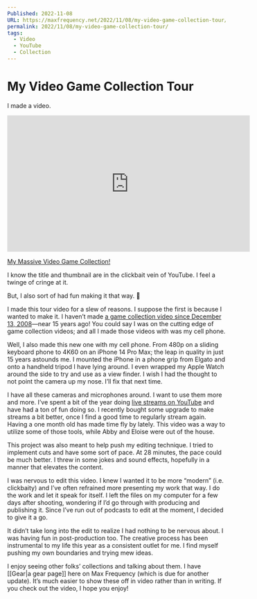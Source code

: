 ```yaml
---
Published: 2022-11-08
URL: https://maxfrequency.net/2022/11/08/my-video-game-collection-tour/
permalink: 2022/11/08/my-video-game-collection-tour/
tags:
  - Video
  - YouTube
  - Collection
---
```

# My Video Game Collection Tour

I made a video.

<div class=iframe-container>
<iframe width="560" height="315" src="https://www.youtube-nocookie.com/embed/_FRIsnYMNfw?si=qhzmdiZHqVEY0ZGo" title="YouTube video player" frameborder="0" allow="accelerometer; autoplay; clipboard-write; encrypted-media; gyroscope; picture-in-picture; web-share" allowfullscreen></iframe>
</div>

[My Massive Video Game Collection!](https://youtube.com/watch?v=_FRIsnYMNfw)

I know the title and thumbnail are in the clickbait vein of YouTube. I feel a twinge of cringe at it.

But, I also sort of had fun making it that way. 😬

I made this tour video for a slew of reasons. I suppose the first is because I wanted to make it. I haven’t made [a game collection video since December 13, 2008](https://youtu.be/0vvE1FclYV0)—near 15 years ago! You could say I was on the cutting edge of game collection videos; and all I made those videos with was my cell phone.

Well, I also made this new one with my cell phone. From 480p on a sliding keyboard phone to 4K60 on an iPhone 14 Pro Max; the leap in quality in just 15 years astounds me. I mounted the iPhone in a phone grip from Elgato and onto a handheld tripod I have lying around. I even wrapped my Apple Watch around the side to try and use as a view finder. I wish I had the thought to not point the camera up my nose. I’ll fix that next time.

I have all these cameras and microphones around. I want to use them more and more. I’ve spent a bit of the year doing [live streams on YouTube](http://maxfrequency.live/) and have had a ton of fun doing so. I recently bought some upgrade to make streams a bit better, once I find a good time to regularly stream again. Having a one month old has made time fly by lately. This video was a way to utilize some of those tools, while Abby and Eloise were out of the house.

This project was also meant to help push my editing technique. I tried to implement cuts and have some sort of pace. At 28 minutes, the pace could be much better. I threw in some jokes and sound effects, hopefully in a manner that elevates the content.

I was nervous to edit this video. I knew I wanted it to be more “modern” (i.e. clickbaity) and I’ve often refrained more presenting my work that way. I do the work and let it speak for itself. I left the files on my computer for a few days after shooting, wondering if I’d go through with producing and publishing it. Since I’ve run out of podcasts to edit at the moment, I decided to give it a go.

It didn’t take long into the edit to realize I had nothing to be nervous about. I was having fun in post-production too. The creative process has been instrumental to my life this year as a consistent outlet for me. I find myself pushing my own boundaries and trying mew ideas.

I enjoy seeing other folks’ collections and talking about them. I have [[Gear|a gear page]] here on Max Frequency (which is due for another update). It’s much easier to show these off in video rather than in writing. If you check out the video, I hope you enjoy!